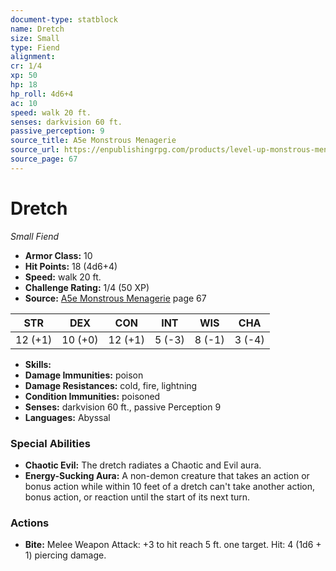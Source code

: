 ```yaml
---
document-type: statblock
name: Dretch
size: Small
type: Fiend
alignment: 
cr: 1/4
xp: 50
hp: 18
hp_roll: 4d6+4
ac: 10
speed: walk 20 ft.
senses: darkvision 60 ft. 
passive_perception: 9
source_title: A5e Monstrous Menagerie
source_url: https://enpublishingrpg.com/products/level-up-monstrous-menagerie-a5e
source_page: 67
---
```


# Dretch

*Small* *Fiend*

- **Armor Class:** 10
- **Hit Points:** 18 (4d6+4)
- **Speed:** walk 20 ft.
- **Challenge Rating:** 1/4 (50 XP)
- **Source:** [A5e Monstrous Menagerie](https://enpublishingrpg.com/products/level-up-monstrous-menagerie-a5e) page 67

| STR | DEX | CON | INT | WIS | CHA |
| --- | --- | --- | --- | --- | --- |
| 12 (+1) | 10 (+0) | 12 (+1) | 5 (-3) | 8 (-1) | 3 (-4) |

- **Skills:** 
- **Damage Immunities:** poison
- **Damage Resistances:** cold, fire, lightning
- **Condition Immunities:** poisoned
- **Senses:** darkvision 60 ft., passive Perception 9
- **Languages:** Abyssal

### Special Abilities

- **Chaotic Evil:** The dretch radiates a Chaotic and Evil aura.
- **Energy-Sucking Aura:** A non-demon creature that takes an action or bonus action while within 10 feet of a dretch can't take another action, bonus action, or reaction until the start of its next turn.

### Actions

- **Bite:** Melee Weapon Attack: +3 to hit  reach 5 ft.  one target. Hit: 4 (1d6 + 1) piercing damage.
